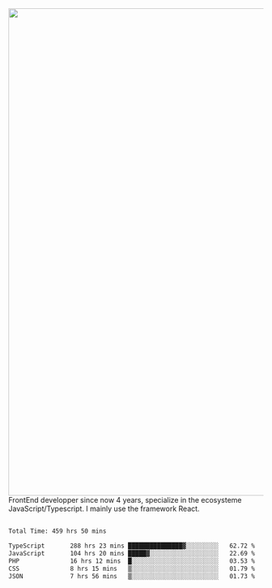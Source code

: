 <img style='width: 100vw' src='./hcampos_gradient.png'>
FrontEnd developper since now 4 years, specialize in the ecosysteme JavaScript/Typescript. I mainly use the framework React.

##

<!--START_SECTION:waka-->

```txt
Total Time: 459 hrs 50 mins

TypeScript       288 hrs 23 mins ███████████████▓░░░░░░░░░   62.72 %
JavaScript       104 hrs 20 mins █████▓░░░░░░░░░░░░░░░░░░░   22.69 %
PHP              16 hrs 12 mins  █░░░░░░░░░░░░░░░░░░░░░░░░   03.53 %
CSS              8 hrs 15 mins   ▒░░░░░░░░░░░░░░░░░░░░░░░░   01.79 %
JSON             7 hrs 56 mins   ▒░░░░░░░░░░░░░░░░░░░░░░░░   01.73 %
```

<!--END_SECTION:waka-->
